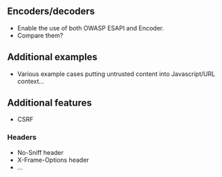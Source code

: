 ## Encoders/decoders

* Enable the use of both OWASP ESAPI and Encoder.
* Compare them?

## Additional examples

* Various example cases putting untrusted content into Javascript/URL context...

## Additional features

* CSRF

### Headers

* No-Sniff header
* X-Frame-Options header
* ...

